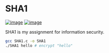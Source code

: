 # SHA1

  [![image](https://img.shields.io/badge/encryption-linuxc-green.svg)]() [![image](https://img.shields.io/badge/algorithm-SHA1-orange.svg)]()

SHA1 is my assignment for information security. 

```bash
gcc SHA1.c -o SHA1
./SHA1 hello # encrypt "hello"
```

